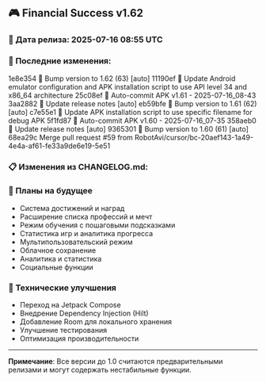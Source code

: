 ## 🎮 Financial Success v1.62

### 📅 Дата релиза: 2025-07-16 08:55 UTC

### 🔄 Последние изменения:
1e8e354 🔖 Bump version to 1.62 (63) [auto]
11190ef 🔧 Update Android emulator configuration and APK installation script to use API level 34 and x86_64 architecture
25c08ef 📱 Auto-commit APK v1.61 - 2025-07-16_08-43
3aa2882 📝 Update release notes [auto]
eb59bfe 🔖 Bump version to 1.61 (62) [auto]
c7e55e1 🔧 Update APK installation script to use specific filename for debug APK
5f1fd87 📱 Auto-commit APK v1.60 - 2025-07-16_07-35
358aeb0 📝 Update release notes [auto]
9365301 🔖 Bump version to 1.60 (61) [auto]
68ea29c Merge pull request #59 from RobotAvi/cursor/bc-20aef143-1a49-4e4a-af61-fe33a9de6e19-5e51

### 📋 Изменения из CHANGELOG.md:
### 🔮 Планы на будущее
- Система достижений и наград
- Расширение списка профессий и мечт
- Режим обучения с пошаговыми подсказками
- Статистика игр и аналитика прогресса
- Мультипользовательский режим
- Облачное сохранение
- Аналитика и статистика
- Социальные функции

### 🔧 Технические улучшения
- Переход на Jetpack Compose
- Внедрение Dependency Injection (Hilt)
- Добавление Room для локального хранения
- Улучшение тестирования
- Оптимизация производительности

---

**Примечание**: Все версии до 1.0 считаются предварительными релизами и могут содержать нестабильные функции.